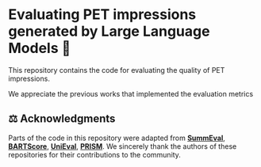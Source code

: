 # Evaluating PET impressions generated by Large Language Models :bookmark_tabs:

This repository contains the code for evaluating the quality of PET impressions. 

We appreciate the previous works that implemented the evaluation metrics 

## ⚖️ Acknowledgments

Parts of the code in this repository were adapted from [**SummEval**](#https://github.com/Yale-LILY/SummEval), [**BARTScore**](#https://github.com/neulab/BARTScore), [**UniEval**](#https://github.com/maszhongming/UniEval), [**PRISM**](#https://github.com/thompsonb/prism). We sincerely thank the authors of these repositories for their contributions to the community.
